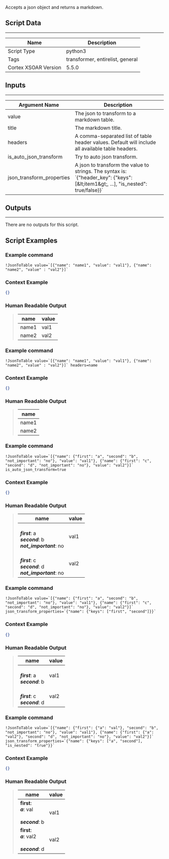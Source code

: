 Accepts a json object and returns a markdown.

## Script Data

---

| **Name** | **Description** |
| --- | --- |
| Script Type | python3 |
| Tags | transformer, entirelist, general |
| Cortex XSOAR Version | 5.5.0 |

## Inputs

---

| **Argument Name** | **Description** |
| --- | --- |
| value | The json to transform to a markdown table. |
| title | The markdown title. |
| headers | A comma-separated list of table header values. Default will include all available table headers. |
| is_auto_json_transform | Try to auto json transform. |
| json_transform_properties | A json to transform the value to strings. The syntax is: \`\{"header_key": \{"keys": \[&amp;lt;item1&amp;gt;, ...\], "is_nested": true/false\}\}\`  |

## Outputs

---
There are no outputs for this script.


## Script Examples

### Example command

```
!JsonToTable value=`[{"name": "name1", "value": "val1"}, {"name": "name2", "value" : "val2"}]`
```

### Context Example

```json
{}
```

### Human Readable Output

>|name|value|
>|---|---|
>| name1 | val1 |
>| name2 | val2 |


### Example command

```
!JsonToTable value=`[{"name": "name1", "value": "val1"}, {"name": "name2", "value" : "val2"}]` headers=name
```

### Context Example

```json
{}
```

### Human Readable Output

>|name|
>|---|
>| name1 |
>| name2 |


### Example command

```
!JsonToTable value=`[{"name": {"first": "a", "second": "b", "not_important": "no"}, "value": "val1"}, {"name": {"first": "c", "second": "d", "not_important": "no"}, "value": "val2"}]` is_auto_json_transform=true
```

### Context Example

```json
{}
```

### Human Readable Output

>|name|value|
>|---|---|
>| <br/>***first***: a<br/>***second***: b<br/>***not_important***: no | val1 |
>| <br/>***first***: c<br/>***second***: d<br/>***not_important***: no | val2 |


### Example command

```
!JsonToTable value=`[{"name": {"first": "a", "second": "b", "not_important": "no"}, "value": "val1"}, {"name": {"first": "c", "second": "d", "not_important": "no"}, "value": "val2"}]` json_transform_properties=`{"name": {"keys": ["first", "second"]}}`
```

### Context Example

```json
{}
```

### Human Readable Output

>|name|value|
>|---|---|
>| <br/>***first***: a<br/>***second***: b | val1 |
>| <br/>***first***: c<br/>***second***: d | val2 |


### Example command

```
!JsonToTable value=`[{"name": {"first": {"a": "val"}, "second": "b", "not_important": "no"}, "value": "val1"}, {"name": {"first": {"a": "val2"}, "second": "d", "not_important": "no"}, "value": "val2"}]` json_transform_properties=`{"name": {"keys": ["a", "second"], "is_nested": "true"}}`
```

### Context Example

```json
{}
```

### Human Readable Output

>|name|value|
>|---|---|
>| **first**:<br/>	***a***: val<br/><br/>***second***: b | val1 |
>| **first**:<br/>	***a***: val2<br/><br/>***second***: d | val2 |

